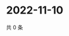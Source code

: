 # 2022-11-10

共 0 条

<!-- BEGIN WEIBO -->
<!-- 最后更新时间 Thu Nov 10 2022 11:25:32 GMT+0800 (China Standard Time) -->

<!-- END WEIBO -->
